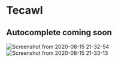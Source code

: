 # Tecawl
## Autocomplete coming soon
![Screenshot from 2020-08-15 21-32-54](https://user-images.githubusercontent.com/42748817/90324619-fe8f6c00-df3e-11ea-9c0c-4f4c5ccc7832.png)
![Screenshot from 2020-08-15 21-33-13](https://user-images.githubusercontent.com/42748817/90324622-04854d00-df3f-11ea-9e30-3acb283b5de3.png)
